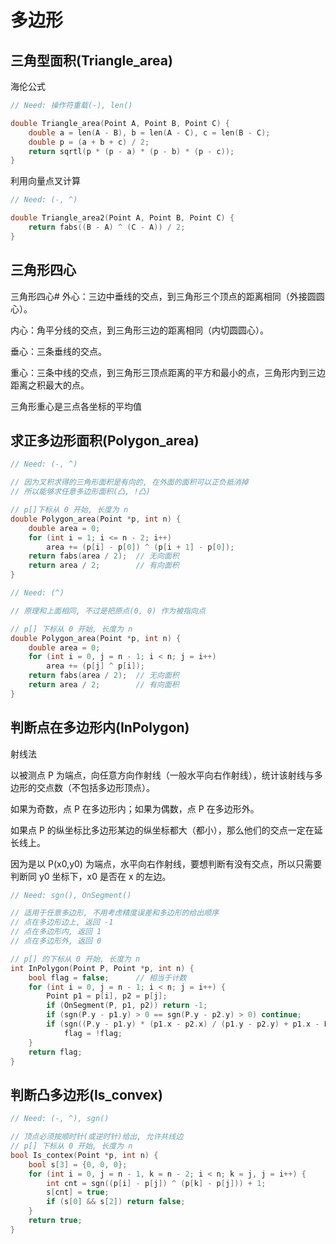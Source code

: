 # 多边形

## 三角型面积(Triangle_area)

海伦公式

```c++
// Need: 操作符重载(-), len()

double Triangle_area(Point A, Point B, Point C) {
    double a = len(A - B), b = len(A - C), c = len(B - C);
    double p = (a + b + c) / 2;
    return sqrtl(p * (p - a) * (p - b) * (p - c));
}
```

利用向量点叉计算

```c++
// Need: (-, ^)

double Triangle_area2(Point A, Point B, Point C) {
    return fabs((B - A) ^ (C - A)) / 2;
}
```

## 三角形四心

三角形四心#
外心：三边中垂线的交点，到三角形三个顶点的距离相同（外接圆圆心）。

内心：角平分线的交点，到三角形三边的距离相同（内切圆圆心）。

垂心：三条垂线的交点。

重心：三条中线的交点，到三角形三顶点距离的平方和最小的点，三角形内到三边距离之积最大的点。

三角形重心是三点各坐标的平均值 

## 求正多边形面积(Polygon_area)

```c++
// Need: (-, ^)

// 因为叉积求得的三角形面积是有向的, 在外面的面积可以正负抵消掉
// 所以能够求任意多边形面积(凸, !凸)

// p[]下标从 0 开始, 长度为 n
double Polygon_area(Point *p, int n) {
    double area = 0;
    for (int i = 1; i <= n - 2; i++) 
        area += (p[i] - p[0]) ^ (p[i + 1] - p[0]);
    return fabs(area / 2);  // 无向面积
	return area / 2;        // 有向面积
}

// Need: (^)

// 原理和上面相同, 不过是把原点(0, 0) 作为被指向点

// p[] 下标从 0 开始, 长度为 n
double Polygon_area(Point *p, int n) {
    double area = 0;
    for (int i = 0, j = n - 1; i < n; j = i++) 
        area += (p[j] ^ p[i]);
	return fabs(area / 2);  // 无向面积
    return area / 2;        // 有向面积
}
```

## 判断点在多边形内(InPolygon)

射线法

以被测点 P 为端点，向任意方向作射线（一般水平向右作射线），统计该射线与多边形的交点数（不包括多边形顶点）。

如果为奇数，点 P 在多边形内；如果为偶数，点 P 在多边形外。

如果点 P 的纵坐标比多边形某边的纵坐标都大（都小），那么他们的交点一定在延长线上。

因为是以 P(x0,y0) 为端点，水平向右作射线，要想判断有没有交点，所以只需要判断同 y0 坐标下，x0 是否在 x 的左边。

```c++
// Need: sgn(), OnSegment()

// 适用于任意多边形, 不用考虑精度误差和多边形的给出顺序
// 点在多边形边上, 返回 -1
// 点在多边形内, 返回 1
// 点在多边形外, 返回 0

// p[] 的下标从 0 开始, 长度为 n
int InPolygon(Point P, Point *p, int n) {
    bool flag = false;		// 相当于计数
    for (int i = 0, j = n - 1; i < n; j = i++) {
        Point p1 = p[i], p2 = p[j];
        if (OnSegment(P, p1, p2)) return -1;
        if (sgn(P.y - p1.y) > 0 == sgn(P.y - p2.y) > 0) continue;
        if (sgn((P.y - p1.y) * (p1.x - p2.x) / (p1.y - p2.y) + p1.x - P.x) > 0) 
            flag = !flag;
    }
    return flag;
}
```

## 判断凸多边形(Is_convex)

```c++
// Need: (-, ^), sgn()

// 顶点必须按顺时针(或逆时针)给出, 允许共线边
// p[] 下标从 0 开始, 长度为 n
bool Is_contex(Point *p, int n) {
    bool s[3] = {0, 0, 0};
    for (int i = 0, j = n - 1, k = n - 2; i < n; k = j, j = i++) {
        int cnt = sgn((p[i] - p[j]) ^ (p[k] - p[j])) + 1;
        s[cnt] = true;
        if (s[0] && s[2]) return false;
    }
    return true;
}
```
